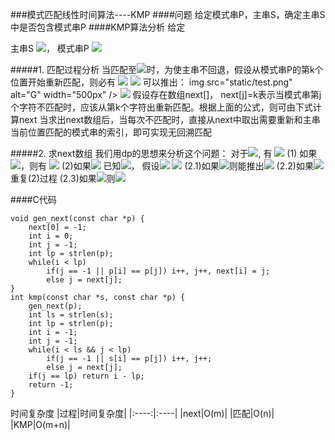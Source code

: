 ###模式匹配线性时间算法----KMP
####问题
    给定模式串P，主串S，确定主串S中是否包含模式串P
####KMP算法分析
给定

主串S <img src="http://www.forkosh.com/mathtex.cgi? s_1s_2s_3...s_n">， 模式串P <img src="http://www.forkosh.com/mathtex.cgi? p_1sp_2p_3...p_m">

#####1. 匹配过程分析 
当匹配至<img src="http://www.forkosh.com/mathtex.cgi? s_i \ne p_j">时，为使主串不回退，假设从模式串P的第k个位置开始重新匹配，则必有
    <img src="http://www.forkosh.com/mathtex.cgi? p_1p_2...p_{k-1}=s_{i-k+1}s_{i-k+2}...s_{i-1}">
    <img src="http://www.forkosh.com/mathtex.cgi? p_{j-k+1}p_{j-k+2}...p_{j-1}=s_{i-k+1}s_{i-k+2}...s_{i-1}">
可以推出：
img src="static/test.png" alt="G" width="500px" />
<img src="http://www.forkosh.com/mathtex.cgi? p_1p_2...p_{k-1}=p_{j-k+1}s_{j-k+2}...s_{j-1}">
假设存在数组next[]， next[j]=k表示当模式串第j个字符不匹配时，应该从第k个字符出重新匹配。根据上面的公式，则可由下式计算next
当求出next数组后，当每次不匹配时，直接从next中取出需要重新和主串当前位置匹配的模式串的索引，即可实现无回溯匹配

#####2. 求next数组
我们用dp的思想来分析这个问题：
对于<img src="http://www.forkosh.com/mathtex.cgi? next[j]=k">, 有 <img src="http://www.forkosh.com/mathtex.cgi? p_1p_2...p_{k-1}=p_{j-k+1}s_{j-k+2}...s_{j-1}">
(1) 如果<img src="http://www.forkosh.com/mathtex.cgi? p_k=p_j">，则有
<img src="http://www.forkosh.com/mathtex.cgi? p_1p_2...p_{k}=p_{j-k+1}s_{j-k+2}...s_{j}\Rightarrow next[j+1]=next[j]+1">
(2)如果<img src="http://www.forkosh.com/mathtex.cgi? p_k\ne p_j">
已知<img src="http://www.forkosh.com/mathtex.cgi? p_1p_2...p_{k-1}=p_{j-k+1}s_{j-k+2}...s_{j-1}">， 假设<img src="http://www.forkosh.com/mathtex.cgi? next[k]=k'">
<img src="http://www.forkosh.com/mathtex.cgi? next[k]=k' \Rightarrow p_1p_2...p_{k'-1}=p_{k-k'+1}p_{k-k'+2}...p_{k-1}">
(2.1)如果<img src="http://www.forkosh.com/mathtex.cgi? p_k'=p_j">则能推出<img src="http://www.forkosh.com/mathtex.cgi? next[j+1]=next[k']+1">
(2.2)如果<img src="http://www.forkosh.com/mathtex.cgi? p_k'\ne p_j">重复(2)过程
(2.3)如果<img src="http://www.forkosh.com/mathtex.cgi? k'=1">则<img src="http://www.forkosh.com/mathtex.cgi? next[j+1]=1">

####C代码
```
void gen_next(const char *p) {
    next[0] = -1;
    int i = 0;
    int j = -1;
    int lp = strlen(p);
    while(i < lp)
        if(j == -1 || p[i] == p[j]) i++, j++, next[i] = j;
        else j = next[j];
}
int kmp(const char *s, const char *p) {
    gen_next(p);
    int ls = strlen(s);
    int lp = strlen(p);
    int i = -1;
    int j = -1;
    while(i < ls && j < lp)
        if(j == -1 || s[i] == p[j]) i++, j++;
        else j = next[j];
    if(j == lp) return i - lp;
    return -1;
}
```
时间复杂度
|过程|时间复杂度|
|:----:|:----|
|next|O(m)|
|匹配|O(n)|
|KMP|O(m+n)|

